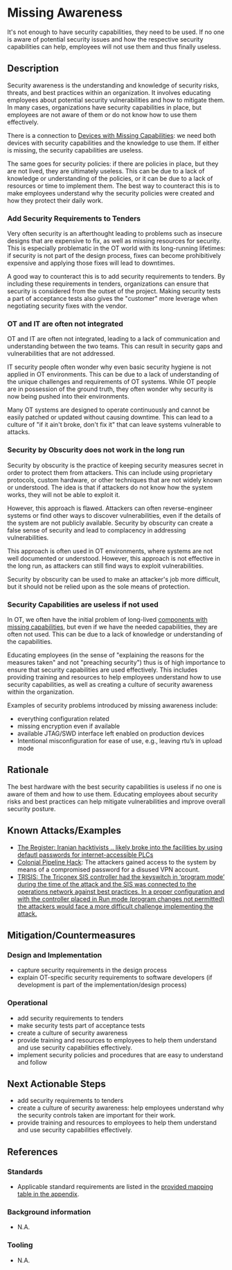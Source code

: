 # Missing Awareness

It's not enough to have security capabilities, they need to be used. If no one is aware of potential security issues and how the respective security capabilities can help, employees will not use them and thus finally useless.

## Description

Security awareness is the understanding and knowledge of security risks, threats, and best practices within an organization. It involves educating employees about potential security vulnerabilities and how to mitigate them. In many cases, organizations have security capabilities in place, but employees are not aware of them or do not know how to use them effectively.

There is a connection to [Devices with Missing Capabilities](components-with-insufficient-security-capabilities.md): we need both devices with security capabilities and the knowledge to use them. If either is missing, the security capabilities are useless.

The same goes for security policies: if there are policies in place, but they are not lived, they are ultimately useless. This can be due to a lack of knowledge or understanding of the policies, or it can be due to a lack of resources or time to implement them. The best way to counteract this is to make employees understand why the security policies were created and how they protect their daily work.

### Add Security Requirements to Tenders

Very often security is an afterthought leading to problems such as insecure designs that are expensive to fix, as well as missing resources for security. This is especially problematic in the OT world with its long-running lifetimes: if security is not part of the design process, fixes can become prohibitively expensive and applying those fixes will lead to downtimes.

A good way to counteract this is to add security requirements to tenders. By including these requirements in tenders, organizations can ensure that security is considered from the outset of the project. Making security tests a part of acceptance tests also gives the "customer" more leverage when negotiating security fixes with the vendor.

### OT and IT are often not integrated

OT and IT are often not integrated, leading to a lack of communication and understanding between the two teams. This can result in security gaps and vulnerabilities that are not addressed.

IT security people often wonder why even basic security hygiene is not applied in OT environments. This can be due to a lack of understanding of the unique challenges and requirements of OT systems. While OT people are in possession of the ground truth, they often wonder why security is now being pushed into their environments.

Many OT systems are designed to operate continuously and cannot be easily patched or updated without causing downtime. This can lead to a culture of "if it ain't broke, don't fix it" that can leave systems vulnerable to attacks.

### Security by Obscurity does not work in the long run

Security by obscurity is the practice of keeping security measures secret in order to protect them from attackers. This can include using proprietary protocols, custom hardware, or other techniques that are not widely known or understood. The idea is that if attackers do not know how the system works, they will not be able to exploit it.

However, this approach is flawed. Attackers can often reverse-engineer systems or find other ways to discover vulnerabilities, even if the details of the system are not publicly available. Security by obscurity can create a false sense of security and lead to complacency in addressing vulnerabilities.

This approach is often used in OT environments, where systems are not well documented or understood. However, this approach is not effective in the long run, as attackers can still find ways to exploit vulnerabilities.

Security by obscurity can be used to make an attacker's job more difficult, but it should not be relied upon as the sole means of protection.

### Security Capabilities are useless if not used

In OT, we often have the initial problem of long-lived [components with missing capabilities](components-with-insufficient-security-capabilities.md), but even if we have the needed capabilities, they are often not used. This can be due to a lack of knowledge or understanding of the capabilities.

Educating employees (in the sense of "explaining the reasons for the measures taken" and not "preaching security") thus is of high importance to ensure that security capabilities are used effectively. This includes providing training and resources to help employees understand how to use security capabilities, as well as creating a culture of security awareness within the organization.

Examples of security problems introduced by missing awareness include:

- everything configuration related
- missing encryption even if available
- available JTAG/SWD interface left enabled on production devices
- Intentional misconfiguration for ease of use, e.g., leaving rtu’s in upload mode

## Rationale

The best hardware with the best security capabilities is useless if no one is aware of them and how to use them. Educating employees about security risks and best practices can help mitigate vulnerabilities and improve overall security posture.

## Known Attacks/Examples

- [The Register: Iranian hacktivists .. likely broke into the facilities by using defautl passwords for internet-accessible PLCs](https://www.theregister.com/2024/09/07/us_water_cyberattacks/)
- [Colonial Pipeline Hack](https://en.wikipedia.org/wiki/Colonial_Pipeline_ransomware_attack): The attackers gained access to the system by means of a compromised password for a disused VPN account.
- [TRISIS: The Triconex SIS controller had the keyswitch in ‘program mode’ during the time of the attack and the SIS was connected to the operations network against best practices. In a proper configuration and with the controller placed in Run mode (program changes not permitted) the attackers would face a more difficult challenge implementing the attack.](https://www.dragos.com/resources/whitepaper/trisis-analyzing-safety-system-targeting-malware/)

## Mitigation/Countermeasures

### Design and Implementation

- capture security requirements in the design process
- explain OT-specific security requirements to software developers (if development is part of the implementation/design process)

### Operational

- add security requirements to tenders
- make security tests part of acceptance tests
- create a culture of security awareness
- provide training and resources to employees to help them understand and use security capabilities effectively.
- implement security policies and procedures that are easy to understand and follow

## Next Actionable Steps

- add security requirements to tenders
- create a culture of security awareness: help employees understand why the security controls taken are important for their work.
- provide training and resources to employees to help them understand and use security capabilities effectively.

## References

### Standards

- Applicable standard requirements are listed in the [provided mapping table in the appendix](./../appendix/mappingTable.md).

### Background information

- N.A.

### Tooling

- N.A.
